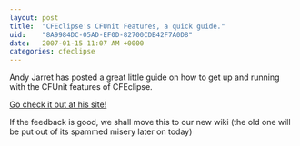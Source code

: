 ```yaml
---
layout: post
title:  "CFEclipse's CFUnit Features, a quick guide."
uid:	"8A9984DC-05AD-EF0D-82700CDB42F7A0D8"
date:   2007-01-15 11:07 AM +0000
categories: cfeclipse
---
```

Andy Jarret has posted a great little guide on how to get up and running with the CFUnit features of CFEclipse.

<a href="http://www.andyjarrett.co.uk/andy/blog/index.cfm/2007/1/15/Running-CFUnit-in-CFEclipse-quick-guide">Go check it out at his site!</a>

If the feedback is good, we shall move this to our new wiki (the old one will be put out of its spammed misery later on today)